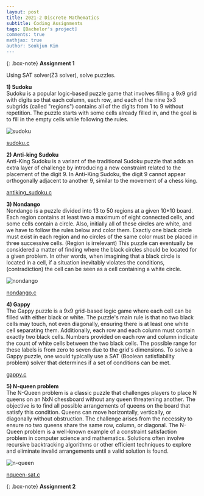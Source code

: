 ```yaml
---
layout: post
title: 2021-2 Discrete Mathematics 
subtitle: Coding Assignments
tags: [Bachelor's project]
comments: true
mathjax: true
author: Seokjun Kim
---
```


{: .box-note}
**Assignment 1**

Using SAT solver(Z3 solver), solve puzzles.

**1) Sudoku**
<br>
Sudoku is a popular logic-based puzzle game that involves filling a 9x9 grid with digits so that each column, each row, and each of the nine 3x3 subgrids (called "regions") contains all of the digits from 1 to 9 without repetition. The puzzle starts with some cells already filled in, and the goal is to fill in the empty cells while following the rules.

![sudoku](https://withalliam.github.io/assets/img/sudoku.png)

[sudoku.c](https://github.com/withalliam/Bachelors/blob/main/Discrete_mathematics/PA1/sudoku.c)

**2) Anti-king Sudoku**
<br>
Anti-King Sudoku is a variant of the traditional Sudoku puzzle that adds an extra layer of challenge by introducing a new constraint related to the placement of the digit 9. In Anti-King Sudoku, the digit 9 cannot appear orthogonally adjacent to another 9, similar to the movement of a chess king.

[antiking_sudoku.c](https://github.com/withalliam/Bachelors/blob/main/Discrete_mathematics/PA1/antiking_sudoku.c)

**3) Nondango**
<br>
Nondango is a puzzle divided into 13 to 50 regions at a given 10*10 board. Each region contains at least two a maximum of eight connected cells, and some cells contain a circle. Also, initially all of these circles are white, and we have to follow the rules below and color them. Exactly one black circle must exist in each region and no circles of the same color must be placed in three successive cells. (Region is irrelevant) This puzzle can eventually be considered a matter of finding where the black circles should be located for a given problem. In other words, when imagining that a black circle is located in a cell, if a situation inevitably violates the conditions, (contradiction) the cell can be seen as a cell containing a white circle.

![nondango](https://withalliam.github.io/assets/img/nondango.png)

[nondango.c](https://github.com/withalliam/Bachelors/blob/main/Discrete_mathematics/PA1/nondango.c)

**4) Gappy**
<br>
The Gappy puzzle is a 9x9 grid-based logic game where each cell can be filled with either black or white. The puzzle's main rule is that no two black cells may touch, not even diagonally, ensuring there is at least one white cell separating them. Additionally, each row and each column must contain exactly two black cells. Numbers provided on each row and column indicate the count of white cells between the two black cells. The possible range for these labels is from zero to seven due to the grid's dimensions. To solve a Gappy puzzle, one would typically use a SAT (Boolean satisfiability problem) solver that determines if a set of conditions can be met.

[gappy.c](https://github.com/withalliam/Bachelors/blob/main/Discrete_mathematics/PA1/gappy.c)

**5) N-queen problem**
<br>
The N-Queen problem is a classic puzzle that challenges players to place N queens on an NxN chessboard without any queen threatening another. The objective is to find all possible arrangements of queens on the board that satisfy this condition. Queens can move horizontally, vertically, or diagonally without obstruction. The challenge arises from the necessity to ensure no two queens share the same row, column, or diagonal. The N-Queen problem is a well-known example of a constraint satisfaction problem in computer science and mathematics. Solutions often involve recursive backtracking algorithms or other efficient techniques to explore and eliminate invalid arrangements until a valid solution is found.

![n-queen](https://withalliam.github.io/assets/img/n-queen.png)

[nqueen-sat.c](https://github.com/withalliam/Bachelors/blob/main/Discrete_mathematics/PA1/nqueen-sat.c)

{: .box-note}
**Assignment 2**
